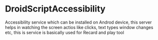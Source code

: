 # DroidScriptAccessibility
Accessibility service which can be installed on Androd device, this server helps in watching the screen actios like clicks, text types window changes etc, this is service is basically used for Recard and play tool
